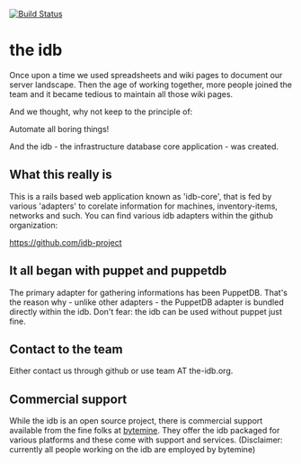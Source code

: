 [![Build Status](https://travis-ci.org/idb-project/the-idb.svg?branch=develop)](https://travis-ci.org/idb-project/the-idb)

# the idb

Once upon a time we used spreadsheets and wiki pages to 
document our server landscape. Then the age of working 
together, more people joined the team and it became 
tedious to maintain all those wiki pages.

And we thought, why not keep to the principle of:

Automate all boring things!

And the idb - the infrastructure database core application -
was created.

## What this really is

This is a rails based web application known as 'idb-core', that
is fed by various 'adapters' to corelate information for
machines, inventory-items, networks and such.
You can find various idb adapters within the github organization:

https://github.com/idb-project

## It all began with puppet and puppetdb

The primary adapter for gathering informations has been PuppetDB.
That's the reason why - unlike other adapters - the PuppetDB adapter is
bundled directly within the idb. Don't fear: the idb can be used
without puppet just fine. 

## Contact to the team

Either contact us through github or use team AT the-idb.org.


## Commercial support

While the idb is an open source project, there is commercial support available
from the fine folks at [bytemine](https://www.bytemine.net/). They offer 
the idb packaged for various platforms and these come with support and services.
(Disclaimer: currently all people working on the idb are employed by bytemine)

